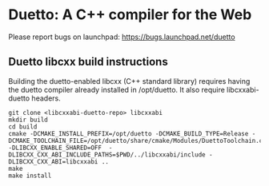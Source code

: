 Duetto: A C++ compiler for the Web
==================================

Please report bugs on launchpad:
https://bugs.launchpad.net/duetto

Duetto libcxx build instructions
--------------------------------

Building the duetto-enabled libcxx (C++ standard library) requires having the duetto
compiler already installed in /opt/duetto. It also require libcxxabi-duetto headers.

```
git clone <libcxxabi-duetto-repo> libcxxabi
mkdir build
cd build
cmake -DCMAKE_INSTALL_PREFIX=/opt/duetto -DCMAKE_BUILD_TYPE=Release -DCMAKE_TOOLCHAIN_FILE=/opt/duetto/share/cmake/Modules/DuettoToolchain.cmake -DLIBCXX_ENABLE_SHARED=OFF  -DLIBCXX_CXX_ABI_INCLUDE_PATHS=$PWD/../libcxxabi/include -DLIBCXX_CXX_ABI=libcxxabi ..
make
make install
```
